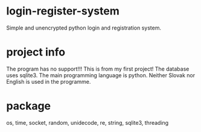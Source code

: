 # login-register-system
Simple and unencrypted python login and registration system.

# project info
The program has no support!!!
This is from my first project!
The database uses sqlite3.
The main programming language is python.
Neither Slovak nor English is used in the programme.


# package
os,
time,
socket,
random,
unidecode,
re,
string,
sqlite3,
threading
